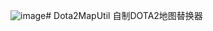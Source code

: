 ![image](https://github.com/dzh2333/Dota2MapUtil/assets/35365090/0b2ebbd7-780a-48ed-b816-d264d0c83c8c)# Dota2MapUtil
自制DOTA2地图替换器

